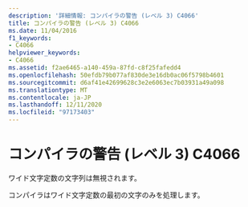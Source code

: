 ```yaml
---
description: '詳細情報: コンパイラの警告 (レベル 3) C4066'
title: コンパイラの警告 (レベル 3) C4066
ms.date: 11/04/2016
f1_keywords:
- C4066
helpviewer_keywords:
- C4066
ms.assetid: f2ae6465-a140-459a-87fd-c8f25fafedd4
ms.openlocfilehash: 50efdb79b077af830de3e16db0ac06f5798b4601
ms.sourcegitcommit: d6af41e42699628c3e2e6063ec7b03931a49a098
ms.translationtype: MT
ms.contentlocale: ja-JP
ms.lasthandoff: 12/11/2020
ms.locfileid: "97173403"
---
```

# <a name="compiler-warning-level-3-c4066"></a>コンパイラの警告 (レベル 3) C4066

ワイド文字定数の文字列は無視されます。

コンパイラはワイド文字定数の最初の文字のみを処理します。
